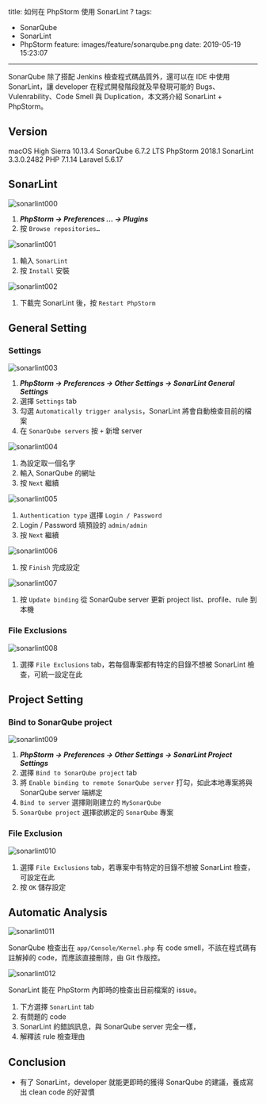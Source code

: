 title: 如何在 PhpStorm 使用 SonarLint ?
tags:
  - SonarQube
  - SonarLint
  - PhpStorm
feature: images/feature/sonarqube.png
date: 2019-05-19 15:23:07
---
SonarQube 除了搭配 Jenkins 檢查程式碼品質外，還可以在 IDE 中使用 SonarLint，讓 developer 在程式開發階段就及早發現可能的 Bugs、Vulenrability、Code Smell 與 Duplication，本文將介紹 SonarLint + PhpStorm。

<!-- more -->

## Version

macOS High Sierra 10.13.4
SonarQube 6.7.2 LTS
PhpStorm 2018.1
SonarLint 3.3.0.2482
PHP 7.1.14
Laravel 5.6.17

## SonarLint

![sonarlint000](/images/sonarqube/phpstorm/sonarlint000.png)

1. ***PhpStorm -> Preferences ... -> Plugins***
2. 按 `Browse repositories…`

![sonarlint001](/images/sonarqube/phpstorm/sonarlint001.png)

1. 輸入 `SonarLint`
2. 按 `Install` 安裝

![sonarlint002](/images/sonarqube/phpstorm/sonarlint002.png)

1. 下載完 SonarLint 後，按 `Restart PhpStorm`

## General Setting

### Settings

![sonarlint003](/images/sonarqube/phpstorm/sonarlint003.png)

1. ***PhpStorm -> Preferences -> Other Settings -> SonarLint General Settings***
2. 選擇 `Settings` tab
3. 勾選 `Automatically trigger analysis`，SonarLint 將會自動檢查目前的檔案
4. 在 `SonarQube servers` 按 `+` 新增 server

![sonarlint004](/images/sonarqube/phpstorm/sonarlint004.png)

1. 為設定取一個名字
2. 輸入 SonarQube 的網址
3. 按 `Next` 繼續

![sonarlint005](/images/sonarqube/phpstorm/sonarlint005.png)

1. `Authentication type` 選擇 `Login / Password`
2. Login / Password 填預設的  `admin/admin`
3. 按 `Next` 繼續

![sonarlint006](/images/sonarqube/phpstorm/sonarlint006.png)

1. 按 `Finish` 完成設定

![sonarlint007](/images/sonarqube/phpstorm/sonarlint007.png)

1. 按 `Update binding` 從 SonarQube server 更新 project list、profile、rule 到本機

### File Exclusions

![sonarlint008](/images/sonarqube/phpstorm/sonarlint008.png)

1. 選擇 `File Exclusions` tab，若每個專案都有特定的目錄不想被 SonarLint 檢查，可統一設定在此

## Project Setting

### Bind to SonarQube project

![sonarlint009](/images/sonarqube/phpstorm/sonarlint009.png)

1. ***PhpStorm -> Preferences -> Other Settings -> SonarLint Project Settings***
2. 選擇 `Bind to SonarQube project` tab
3. 將 `Enable binding to remote SonarQube server` 打勾，如此本地專案將與 SonarQube server 端綁定
4. `Bind to server` 選擇剛剛建立的 `MySonarQube`
5. `SonarQube project` 選擇欲綁定的 `SonarQube` 專案

### File Exclusion

![sonarlint010](/images/sonarqube/phpstorm/sonarlint010.png)

1. 選擇 `File Exclusions` tab，若專案中有特定的目錄不想被 SonarLint 檢查，可設定在此
2. 按 `OK` 儲存設定

## Automatic Analysis

![sonarlint011](/images/sonarqube/phpstorm/sonarlint011.png)

SonarQube 檢查出在 `app/Console/Kernel.php` 有 code smell，不該在程式碼有註解掉的 code，而應該直接刪除，由 Git 作版控。

![sonarlint012](/images/sonarqube/phpstorm/sonarlint012.png)

SonarLint 能在 PhpStorm 內即時的檢查出目前檔案的 issue。

1. 下方選擇 `SonarLint` tab
2. 有問題的 code
3. SonarLint 的錯誤訊息，與 SonarQube server 完全一樣，
4. 解釋該 rule 檢查理由

## Conclusion

* 有了 SonarLint，developer 就能更即時的獲得 SonarQube 的建議，養成寫出 clean code 的好習慣
